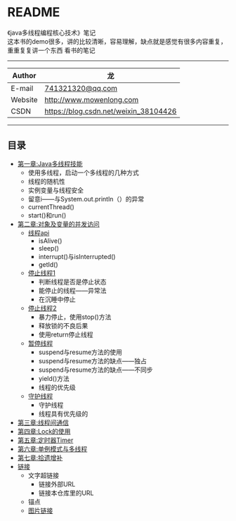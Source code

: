 README
===========================
《java多线程编程核心技术》笔记  
这本书的demo很多，讲的比较清晰，容易理解，缺点就是感觉有很多内容重复，重重复复讲一个东西
看书的笔记

****
	
|Author|龙|
|---|---
|E-mail|741321320@qq.com
|Website|http://www.mowenlong.com
|CSDN|https://blog.csdn.net/weixin_38104426


****
## 目录
* [第一章:Java多线程技能](/chapter1/src/test/Test1.java)
	* 使用多线程，启动一个多线程的几种方式
	* 线程的随机性
	* 实例变量与线程安全
    * 留意i——与System.out.println（）的异常
    * currentThread()
    * start()和run()
* [第二章:对象及变量的并发访问](/chapter2/src/test/Test1.java)
	* [线程api](chapter1/src/test/Test2.java)  
        * isAlive()  
		* sleep()   
		* interrupt()与isInterrupted()
		* getId()
	* [停止线程1](chapter1/src/test/Test2.java)
		* 判断线程是否是停止状态
		* 能停止的线程——异常法
		* 在沉睡中停止
	* [停止线程2](/chapter1/src/test/Test3.java)
		* 暴力停止，使用stop()方法
		* 释放锁的不良后果
		* 使用return停止线程
	* [暂停线程](/chapter1/src/test/Test3.java)
		* suspend与resume方法的使用
		* suspend与resume方法的缺点——独占
		* suspend与resume方法的缺点——不同步
		* yield()方法
		* 线程的优先级
	* [守护线程](/chapter1/src/test/Test4.java)
		* 守护线程
		* 线程具有优先级的
* [第三章:线程间通信](/chapter3/src/test/Test1.java)
* [第四章:Lock的使用](/chapter4/src/test/Test1.java)
* [第五章:定时器Timer](/chapter5/src/test/Test1.java)
* [第六章:单例模式与多线程](/chapter6/src/test/Test1.java)
* [第七章:拾遗增补](/chapter7/src/test/Test1.java)
* [链接](#链接) 
    * 文字超链接
        *  链接外部URL
        *  链接本仓库里的URL
    *  锚点
    * [图片链接](#图片链接)
